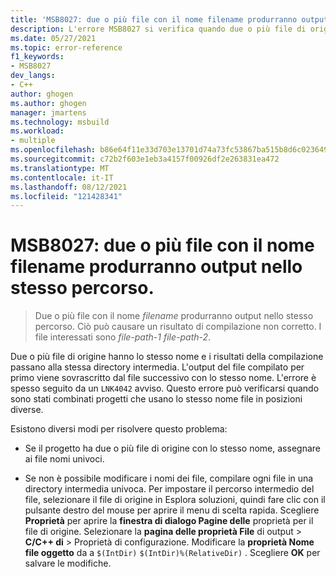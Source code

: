 ```yaml
---
title: 'MSB8027: due o più file con il nome filename produrranno output nello stesso percorso.'
description: L'errore MSB8027 si verifica quando due o più file di origine nel progetto hanno lo stesso nome.
ms.date: 05/27/2021
ms.topic: error-reference
f1_keywords:
- MSB8027
dev_langs:
- C++
author: ghogen
ms.author: ghogen
manager: jmartens
ms.technology: msbuild
ms.workload:
- multiple
ms.openlocfilehash: b86e64f11e33d703e13701d74a73fc53867ba515b8d6c02364979dc5541ce5ce
ms.sourcegitcommit: c72b2f603e1eb3a4157f00926df2e263831ea472
ms.translationtype: MT
ms.contentlocale: it-IT
ms.lasthandoff: 08/12/2021
ms.locfileid: "121428341"
---
```

# <a name="msb8027-two-or-more-files-with-the-name-of-filename-will-produce-outputs-to-the-same-location"></a>MSB8027: due o più file con il nome filename produrranno output nello stesso percorso.

> Due o più file con il nome *filename* produrranno output nello stesso percorso. Ciò può causare un risultato di compilazione non corretto. I file interessati sono *file-path-1* *file-path-2*.

Due o più file di origine hanno lo stesso nome e i risultati della compilazione passano alla stessa directory intermedia. L'output del file compilato per primo viene sovrascritto dal file successivo con lo stesso nome. L'errore è spesso seguito da un `LNK4042` avviso. Questo errore può verificarsi quando sono stati combinati progetti che usano lo stesso nome file in posizioni diverse.

Esistono diversi modi per risolvere questo problema:

- Se il progetto ha due o più file di origine con lo stesso nome, assegnare ai file nomi univoci.

- Se non è possibile modificare i nomi dei file, compilare ogni file in una directory intermedia univoca. Per impostare il percorso intermedio del file, selezionare il file di origine in Esplora soluzioni, quindi fare clic con il pulsante destro del mouse per aprire il menu di scelta rapida. Scegliere **Proprietà** per aprire la **finestra di dialogo Pagine delle** proprietà per il file di origine. Selezionare la **pagina delle proprietà File** di output  >  **C/C++ di**  >   Proprietà di configurazione. Modificare la **proprietà Nome file oggetto** da a `$(IntDir)` `$(IntDir)%(RelativeDir)` . Scegliere **OK** per salvare le modifiche. 
